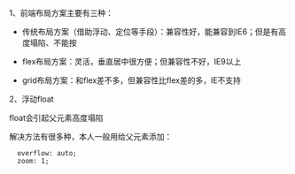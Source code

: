 1、前端布局方案主要有三种：

* 传统布局方案（借助浮动、定位等手段）：兼容性好，能兼容到IE6；但是有高度塌陷、不能按

* flex布局方案：灵活，垂直居中很方便；但兼容性不好，IE9以上

* grid布局方案：和flex差不多，但兼容性比flex差的多，IE不支持

2、浮动float

float会引起父元素高度塌陷

解决方法有很多种，本人一般用给父元素添加：

```
  overflow: auto;
  zoom: 1;
```



